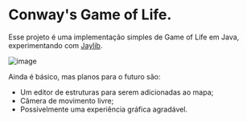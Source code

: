 # Conway's Game of Life.

Esse projeto é uma implementação simples de Game of Life em Java, experimentando com [Jaylib](https://github.com/electronstudio/jaylib).

![image](https://github.com/ZeldaSuino/zsJaylibGameofLife/assets/150908196/adebb2ac-c62e-4a46-a0aa-47b832b79f3a)

Ainda é básico, mas planos para o futuro são:
- Um editor de estruturas para serem adicionadas ao mapa;
- Câmera de movimento livre;
- Possivelmente uma experiência gráfica agradável.
